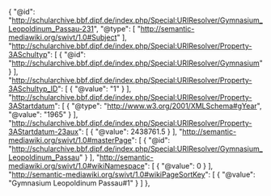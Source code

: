{
        "@id": "http://schularchive.bbf.dipf.de/index.php/Special:URIResolver/Gymnasium_Leopoldinum_Passau-231",
        "@type": [
            "http://semantic-mediawiki.org/swivt/1.0#Subject"
        ],
        "http://schularchive.bbf.dipf.de/index.php/Special:URIResolver/Property-3ASchultyp": [
            {
                "@id": "http://schularchive.bbf.dipf.de/index.php/Special:URIResolver/Gymnasium"
            }
        ],
        "http://schularchive.bbf.dipf.de/index.php/Special:URIResolver/Property-3ASchultyp_ID": [
            {
                "@value": "1"
            }
        ],
        "http://schularchive.bbf.dipf.de/index.php/Special:URIResolver/Property-3AStartdatum": [
            {
                "@type": "http://www.w3.org/2001/XMLSchema#gYear",
                "@value": "1965"
            }
        ],
        "http://schularchive.bbf.dipf.de/index.php/Special:URIResolver/Property-3AStartdatum-23aux": [
            {
                "@value": 2438761.5
            }
        ],
        "http://semantic-mediawiki.org/swivt/1.0#masterPage": [
            {
                "@id": "http://schularchive.bbf.dipf.de/index.php/Special:URIResolver/Gymnasium_Leopoldinum_Passau"
            }
        ],
        "http://semantic-mediawiki.org/swivt/1.0#wikiNamespace": [
            {
                "@value": 0
            }
        ],
        "http://semantic-mediawiki.org/swivt/1.0#wikiPageSortKey": [
            {
                "@value": "Gymnasium Leopoldinum Passau#1"
            }
        ]
    },
